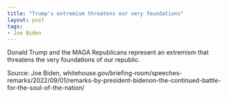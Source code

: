 ```yaml
---
title: "Trump's extremism threatens our very foundations"
layout: post
tags:
- Joe Biden
---
```


Donald Trump and the MAGA Republicans represent an extremism that threatens the very foundations of our republic.

Source: Joe Biden, whitehouse.gov/briefing-room/speeches-remarks/2022/09/01/remarks-by-president-bidenon-the-continued-battle-for-the-soul-of-the-nation/
